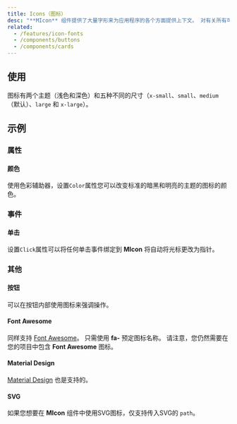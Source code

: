 ```yaml
---
title: Icons（图标）
desc: "**MIcon** 组件提供了大量字形来为应用程序的各个方面提供上下文。 对有关所有可用图标的列表，请访问官方[Material Design 图标](https://materialdesignicons.com/) 页面。如果要使用这些图标，只需使用 **mdi-** 前缀再加上图标名称即可。"
related:
  - /features/icon-fonts
  - /components/buttons
  - /components/cards
---
```


## 使用

图标有两个主题（浅色和深色）和五种不同的尺寸（`x-small`、`small`、`medium`（默认）、`large` 和 `x-large`）。

## 示例

### 属性

#### 颜色

使用色彩辅助器，设置`Color`属性您可以改变标准的暗黑和明亮的主题的图标的颜色。

<masa-example file="Examples.components.icons.Color"></masa-example>

### 事件

#### 单击

设置`Click`属性可以将任何单击事件绑定到 **MIcon** 将自动将光标更改为指针。

<masa-example file="Examples.components.icons.Click"></masa-example>

### 其他

#### 按钮

可以在按钮内部使用图标来强调操作。

<masa-example file="Examples.components.icons.Button"></masa-example>

#### Font Awesome

同样支持 [Font Awesome](https://fontawesome.com/icons/)。 只需使用 **fa-** 预定图标名称。 请注意，您仍然需要在您的项目中包含 **Font Awesome** 图标。

<masa-example file="Examples.components.icons.FontAwesome"></masa-example>

#### Material Design

[Material Design](https://material.io/tools/icons/?style=baseline) 也是支持的。

<masa-example file="Examples.components.icons.MaterialDesign"></masa-example>

#### SVG

如果您想要在 **MIcon** 组件中使用SVG图标，仅支持传入SVG的 `path`。

<masa-example file="Examples.components.icons.Svg"></masa-example>